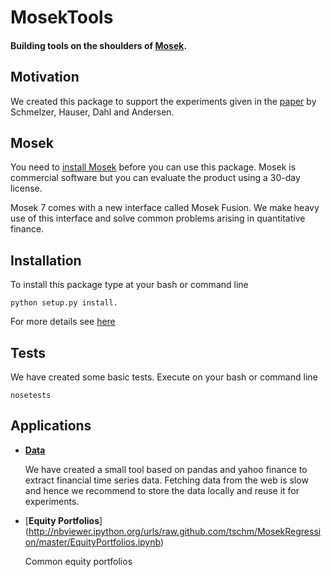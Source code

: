 # MosekTools
#### Building tools on the shoulders of [Mosek](http://www.mosek.com).


## Motivation

We created this package to support the experiments given in the [paper](http://arxiv.org/abs/1310.3397) 
by Schmelzer, Hauser, Dahl and Andersen. 


## Mosek

You need to [install Mosek](http://mosek.com/resources/download/) before you can use this package.
Mosek is commercial software but you can evaluate the product using a 30-day license.

Mosek 7 comes with a new interface called Mosek Fusion. We make heavy use of this interface and solve common problems
arising in quantitative finance.

## Installation

To install this package type at your bash or command line 

```
python setup.py install. 
```

For more details see [here](http://docs.python.org/2/install/index.html)


## Tests
We have created some basic tests. Execute on your bash or command line

```
nosetests
```



## Applications

* [**Data**](http://nbviewer.ipython.org/urls/raw.github.com/tschm/MosekRegression/master/Data.ipynb)
   
   We have created a small tool based on pandas and yahoo finance to extract financial time series data. 
   Fetching data from the web is slow and hence we recommend to store the data locally and reuse it for experiments.

* [**Equity Portfolios**] (http://nbviewer.ipython.org/urls/raw.github.com/tschm/MosekRegression/master/EquityPortfolios.ipynb)

   Common equity portfolios


